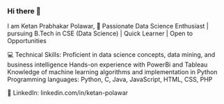 ### Hi there 👋

I am Ketan Prabhakar Polawar,
🚀 Passionate Data Science Enthusiast | pursuing B.Tech in CSE (Data Science) | Quick Learner | Open to Opportunities

💻 Technical Skills:
Proficient in data science concepts, data mining, and business intelligence
Hands-on experience with PowerBi and Tableau
Knowledge of machine learning algorithms and implementation in Python
Programming languages: Python, C, Java, JavaScript, HTML, CSS, PHP

🔗 LinkedIn: linkedin.com/in/ketan-polawar
